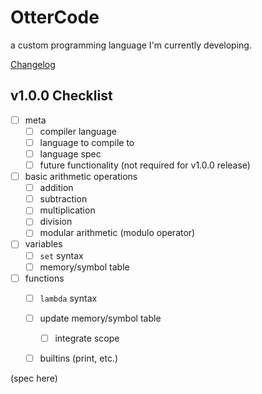 # OtterCode
a custom programming language I'm currently developing. 

[Changelog](CHANGELOG.md)

## v1.0.0 Checklist
- [ ] meta
	* [ ] compiler language
	* [ ] language to compile to
	* [ ] language spec
	* [ ] future functionality (not required for v1.0.0 release)
- [ ] basic arithmetic operations
	* [ ] addition
	* [ ] subtraction
	* [ ] multiplication
	* [ ] division
	* [ ] modular arithmetic (modulo operator)
- [ ] variables
	* [ ] `set` syntax
	* [ ] memory/symbol table
- [ ] functions
	* [ ] `lambda` syntax
	* [ ] update memory/symbol table
		* [ ] integrate scope
	* [ ] builtins (print, etc.)


(spec here)

